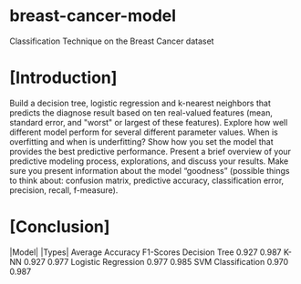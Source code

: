 # breast-cancer-model

Classification Technique on the Breast Cancer dataset

# [Introduction]
Build a decision tree, logistic regression and k-nearest neighbors that predicts the diagnose result based on ten real-valued features (mean, standard error, and "worst" or largest of these features).
Explore how well different model perform for several different parameter values. When is overfitting and when is underfitting? Show how you set the model that provides the best predictive performance.
Present a brief overview of your predictive modeling process, explorations, and discuss your results. Make sure you present information about the model “goodness” (possible things to think about: confusion matrix, predictive accuracy, classification error, precision, recall, f-measure).

# [Conclusion]
|Model| |Types| Average Accuracy F1-Scores
Decision Tree 0.927 0.987
K-NN 0.927 0.977
Logistic Regression 0.977 0.985
SVM Classification 0.970 0.987
